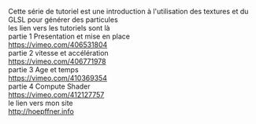 Cette série de tutoriel est une introduction à l'utilisation des textures et du GLSL pour générer des particules
<br>les lien vers les tutoriels sont là
<br>partie 1 Presentation et mise en place
<br>https://vimeo.com/406531804
<br>partie 2 vitesse et accélération
<br>https://vimeo.com/406771978
<br>partie 3 Age et temps
<br>https://vimeo.com/410369354
<br>partie 4 Compute Shader
<br>https://vimeo.com/412127757
<br>le lien vers mon site
<br>http://hoepffner.info
